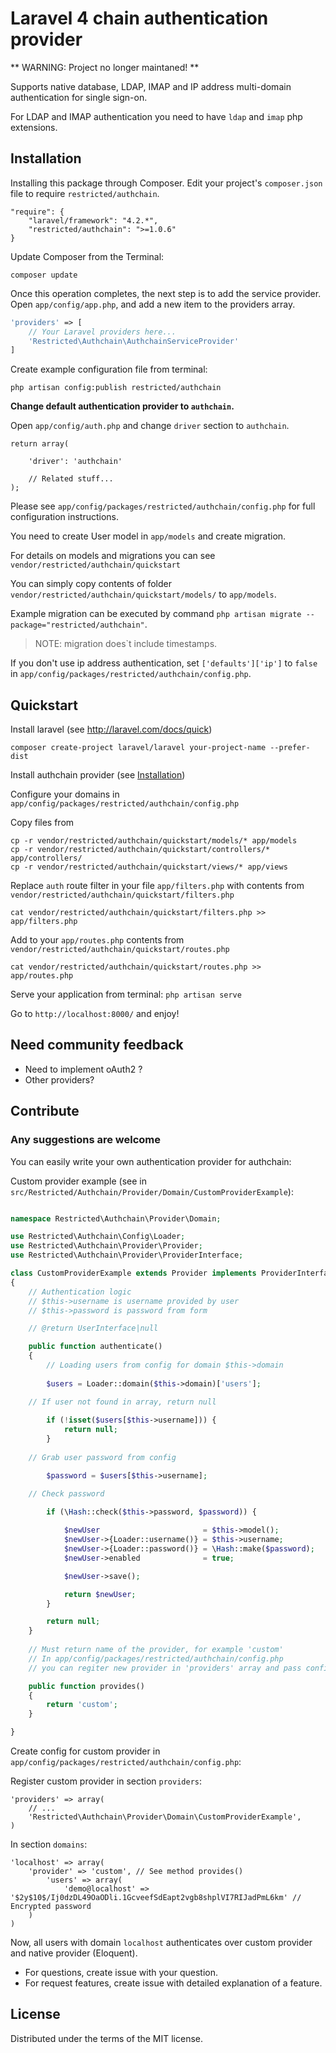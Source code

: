 Laravel 4 chain authentication provider
=========

** WARNING: Project no longer maintaned! **

Supports native database, LDAP, IMAP and IP address multi-domain authentication for single sign-on.

For LDAP and IMAP authentication you need to have `ldap` and `imap` php extensions.


## Installation

Installing this package through Composer. Edit your project's `composer.json` file to require `restricted/authchain`.

	"require": {
		"laravel/framework": "4.2.*",
		"restricted/authchain": ">=1.0.6"
	}

Update Composer from the Terminal:

    composer update

Once this operation completes, the next step is to add the service provider. Open `app/config/app.php`, and add a new item to the providers array.

```php
'providers' => [
    // Your Laravel providers here...
    'Restricted\Authchain\AuthchainServiceProvider'
]
```

Create example configuration file from terminal:

    php artisan config:publish restricted/authchain

**Change default authentication provider to `authchain`.**

Open `app/config/auth.php` and change `driver` section to `authchain`.

```
return array(

	'driver': 'authchain'

	// Related stuff...
);

```

Please see `app/config/packages/restricted/authchain/config.php` for full configuration instructions.

You need to create User model in `app/models` and create migration.

For details on models and migrations you can see `vendor/restricted/authchain/quickstart`

You can simply copy contents of folder `vendor/restricted/authchain/quickstart/models/` to `app/models`.

Example migration can be executed by command 
`php artisan migrate --package="restricted/authchain"`. 
> NOTE: migration does`t include timestamps.

If you don't use ip address authentication, set `['defaults']['ip']` to `false` in `app/config/packages/restricted/authchain/config.php`.

## Quickstart

Install laravel (see http://laravel.com/docs/quick)

    composer create-project laravel/laravel your-project-name --prefer-dist

Install authchain provider (see [Installation](#installation))

Configure your domains in `app/config/packages/restricted/authchain/config.php`

Copy files from

    cp -r vendor/restricted/authchain/quickstart/models/* app/models
    cp -r vendor/restricted/authchain/quickstart/controllers/* app/controllers/
    cp -r vendor/restricted/authchain/quickstart/views/* app/views

Replace `auth` route filter in your file `app/filters.php` with contents from `vendor/restricted/authchain/quickstart/filters.php`

	cat vendor/restricted/authchain/quickstart/filters.php >> app/filters.php

Add to your `app/routes.php` contents from `vendor/restricted/authchain/quickstart/routes.php`

	cat vendor/restricted/authchain/quickstart/routes.php >> app/routes.php 

Serve your application from terminal: `php artisan serve`

Go to `http://localhost:8000/` and enjoy!

## Need community feedback
- Need to implement oAuth2 ?
- Other providers?

## Contribute

### Any suggestions are welcome

You can easily write your own authentication provider for authchain:

Custom provider example (see in `src/Restricted/Authchain/Provider/Domain/CustomProviderExample`):

```php

namespace Restricted\Authchain\Provider\Domain;

use Restricted\Authchain\Config\Loader;
use Restricted\Authchain\Provider\Provider;
use Restricted\Authchain\Provider\ProviderInterface;

class CustomProviderExample extends Provider implements ProviderInterface
{
    // Authentication logic
    // $this->username is username provided by user
    // $this->password is password from form

    // @return UserInterface|null

    public function authenticate()
    {
    	// Loading users from config for domain $this->domain
    	
        $users = Loader::domain($this->domain)['users'];

	// If user not found in array, return null
	
        if (!isset($users[$this->username])) {
            return null;
        }
	
	// Grab user password from config

        $password = $users[$this->username];

	// Check password

        if (\Hash::check($this->password, $password)) {
        
            $newUser                       = $this->model();
            $newUser->{Loader::username()} = $this->username;
            $newUser->{Loader::password()} = \Hash::make($password);
            $newUser->enabled              = true;

            $newUser->save();

            return $newUser;
        }

        return null;
    }
    
    // Must return name of the provider, for example 'custom'
    // In app/config/packages/restricted/authchain/config.php
    // you can regiter new provider in 'providers' array and pass config variables to it

    public function provides()
    {
        return 'custom';
    }

}
```

Create config for custom provider in `app/config/packages/restricted/authchain/config.php`:

Register custom provider in section `providers`:

    'providers' => array(
        // ...
        'Restricted\Authchain\Provider\Domain\CustomProviderExample',
    )

In section `domains`:

    'localhost' => array(
        'provider' => 'custom', // See method provides()
            'users' => array(
                'demo@localhost' => '$2y$10$/Ij0dzDL49OaODli.1GcveefSdEapt2vgb8shplVI7RIJadPmL6km' // Encrypted password
        )
    )


Now, all users with domain `localhost` authenticates over custom provider and native provider (Eloquent).

- For questions, create issue with your question.
- For request features, create issue with detailed explanation of a feature.


## License

Distributed under the terms of the MIT license.
